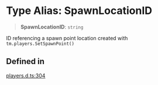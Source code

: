 # Type Alias: SpawnLocationID

> **SpawnLocationID**: `string`

ID referencing a spawn point location created with `tm.players.SetSpawnPoint()`

## Defined in

[players.d.ts:304](https://github.com/trailtypes/trailtypes/blob/d937f1d958c278d7992fcdc0bff4efed599850d4/types/players.d.ts#L304)
